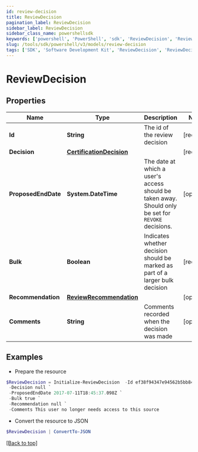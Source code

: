 ```yaml
---
id: review-decision
title: ReviewDecision
pagination_label: ReviewDecision
sidebar_label: ReviewDecision
sidebar_class_name: powershellsdk
keywords: ['powershell', 'PowerShell', 'sdk', 'ReviewDecision', 'ReviewDecision'] 
slug: /tools/sdk/powershell/v3/models/review-decision
tags: ['SDK', 'Software Development Kit', 'ReviewDecision', 'ReviewDecision']
---
```



# ReviewDecision

## Properties

Name | Type | Description | Notes
------------ | ------------- | ------------- | -------------
**Id** | **String** | The id of the review decision | [required]
**Decision** | [**CertificationDecision**](certification-decision) |  | [required]
**ProposedEndDate** | **System.DateTime** | The date at which a user's access should be taken away. Should only be set for `REVOKE` decisions. | [optional] 
**Bulk** | **Boolean** | Indicates whether decision should be marked as part of a larger bulk decision | [required]
**Recommendation** | [**ReviewRecommendation**](review-recommendation) |  | [optional] 
**Comments** | **String** | Comments recorded when the decision was made | [optional] 

## Examples

- Prepare the resource
```powershell
$ReviewDecision = Initialize-ReviewDecision  -Id ef38f94347e94562b5bb8424a56397d8 `
 -Decision null `
 -ProposedEndDate 2017-07-11T18:45:37.098Z `
 -Bulk true `
 -Recommendation null `
 -Comments This user no longer needs access to this source
```

- Convert the resource to JSON
```powershell
$ReviewDecision | ConvertTo-JSON
```


[[Back to top]](#) 

